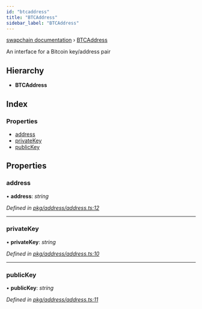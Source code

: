 ```yaml
---
id: "btcaddress"
title: "BTCAddress"
sidebar_label: "BTCAddress"
---
```


[swapchain documentation](../globals.md) › [BTCAddress](btcaddress.md)

An interface for a Bitcoin key/address pair

## Hierarchy

- **BTCAddress**

## Index

### Properties

- [address](btcaddress.md#address)
- [privateKey](btcaddress.md#privatekey)
- [publicKey](btcaddress.md#publickey)

## Properties

### address

• **address**: _string_

_Defined in [pkg/address/address.ts:12](https://github.com/chronark/swapchain/blob/281c0f2/src/pkg/address/address.ts#L12)_

---

### privateKey

• **privateKey**: _string_

_Defined in [pkg/address/address.ts:10](https://github.com/chronark/swapchain/blob/281c0f2/src/pkg/address/address.ts#L10)_

---

### publicKey

• **publicKey**: _string_

_Defined in [pkg/address/address.ts:11](https://github.com/chronark/swapchain/blob/281c0f2/src/pkg/address/address.ts#L11)_
